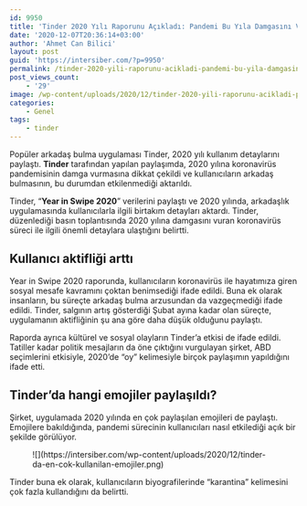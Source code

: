 ```yaml
---
id: 9950
title: 'Tinder 2020 Yılı Raporunu Açıkladı: Pandemi Bu Yıla Damgasını Vurdu'
date: '2020-12-07T20:36:14+03:00'
author: 'Ahmet Can Bilici'
layout: post
guid: 'https://intersiber.com/?p=9950'
permalink: /tinder-2020-yili-raporunu-acikladi-pandemi-bu-yila-damgasini-vurdu/
post_views_count:
    - '29'
image: /wp-content/uploads/2020/12/tinder-2020-yili-raporunu-acikladi-pandemi-bu-yila-damgasini-vurdu.png
categories:
    - Genel
tags:
    - tinder
---
```


Popüler arkadaş bulma uygulaması Tinder, 2020 yılı kullanım detaylarını paylaştı. **Tinder** tarafından yapılan paylaşımda, 2020 yılına koronavirüs pandemisinin damga vurmasına dikkat çekildi ve kullanıcıların arkadaş bulmasının, bu durumdan etkilenmediği aktarıldı.

Tinder, “**Year in Swipe 2020**” verilerini paylaştı ve 2020 yılında, arkadaşlık uygulamasında kullanıcılarla ilgili birtakım detayları aktardı. Tinder, düzenlediği basın toplantısında 2020 yılına damgasını vuran koronavirüs süreci ile ilgili önemli detaylara ulaştığını belirtti.

## Kullanıcı aktifliği arttı

Year in Swipe 2020 raporunda, kullanıcıların koronavirüs ile hayatımıza giren sosyal mesafe kavramını çoktan benimsediği ifade edildi. Buna ek olarak insanların, bu süreçte arkadaş bulma arzusundan da vazgeçmediği ifade edildi. Tinder, salgının artış gösterdiği Şubat ayına kadar olan süreçte, uygulamanın aktifliğinin şu ana göre daha düşük olduğunu paylaştı.

Raporda ayrıca kültürel ve sosyal olayların Tinder’a etkisi de ifade edildi. Tatiller kadar politik mesajların da öne çıktığını vurgulayan şirket, ABD seçimlerini etkisiyle, 2020’de “oy” kelimesiyle birçok paylaşımın yapıldığını ifade etti.

## Tinder’da hangi emojiler paylaşıldı?

Şirket, uygulamada 2020 yılında en çok paylaşılan emojileri de paylaştı. Emojilere bakıldığında, pandemi sürecinin kullanıcıları nasıl etkilediği açık bir şekilde görülüyor.

<figure class="wp-block-image size-large">![](https://intersiber.com/wp-content/uploads/2020/12/tinder-da-en-cok-kullanilan-emojiler.png)</figure>Tinder buna ek olarak, kullanıcıların biyografilerinde “karantina” kelimesini çok fazla kullandığını da belirtti.